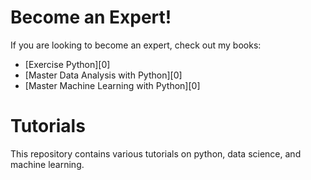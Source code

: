 # Become an Expert!

If you are looking to become an expert, check out my books:

* [Exercise Python][0]
* [Master Data Analysis with Python][0]
* [Master Machine Learning with Python][0]

# Tutorials

This repository contains various tutorials on python, data science, and machine learning.